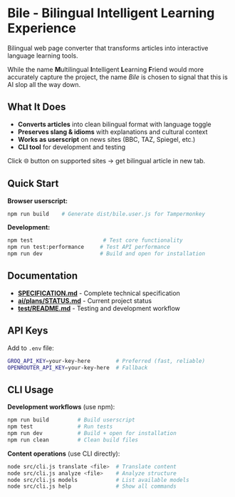 # Bile - Bilingual Intelligent Learning Experience

Bilingual web page converter that transforms articles into interactive language learning tools.

While the name **M**ultilingual **I**ntelligent **L**earning **F**riend would more accurately capture the project, the name _Bile_ is chosen to signal that this is AI slop all the way down.

## What It Does

- **Converts articles** into clean bilingual format with language toggle
- **Preserves slang & idioms** with explanations and cultural context
- **Works as userscript** on news sites (BBC, TAZ, Spiegel, etc.)
- **CLI tool** for development and testing

Click 🌐 button on supported sites → get bilingual article in new tab.

## Quick Start

**Browser userscript:**
```bash
npm run build    # Generate dist/bile.user.js for Tampermonkey
```

**Development:**
```bash
npm test                      # Test core functionality
npm run test:performance     # Test API performance
npm run dev                  # Build and open for installation
```

## Documentation

- **[SPECIFICATION.md](SPECIFICATION.md)** - Complete technical specification
- **[ai/plans/STATUS.md](ai/plans/STATUS.md)** - Current project status
- **[test/README.md](test/README.md)** - Testing and development workflow

## API Keys

Add to `.env` file:
```bash
GROQ_API_KEY=your-key-here        # Preferred (fast, reliable)
OPENROUTER_API_KEY=your-key-here  # Fallback
```

## CLI Usage

**Development workflows** (use npm):
```bash
npm run build         # Build userscript
npm test              # Run tests
npm run dev           # Build + open for installation
npm run clean         # Clean build files
```

**Content operations** (use CLI directly):
```bash
node src/cli.js translate <file>  # Translate content
node src/cli.js analyze <file>    # Analyze structure
node src/cli.js models            # List available models
node src/cli.js help              # Show all commands
```
